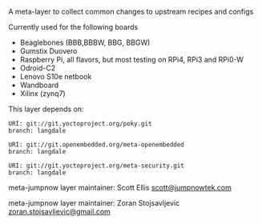 A meta-layer to collect common changes to upstream recipes and configs

Currently used for the following boards

* Beaglebones (BBB,BBBW, BBG, BBGW)
* Gumstix Duovero
* Raspberry Pi, all flavors, but most testing on RPi4, RPi3 and RPi0-W 
* Odroid-C2 
* Lenovo S10e netbook
* Wandboard
* Xilinx (zynq7)


This layer depends on:

    URI: git://git.yoctoproject.org/poky.git
    branch: langdale

    URI: git://git.openembedded.org/meta-openembedded
    branch: langdale

    URI: git://git.yoctoproject.org/meta-security.git
    branch: langdale

meta-jumpnow layer maintainer: Scott Ellis <scott@jumpnowtek.com>

meta-jumpnow layer maintainer: Zoran Stojsavljevic <zoran.stojsavljevic@gmail.com>
